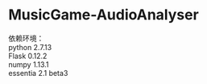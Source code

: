 # MusicGame-AudioAnalyser  
依赖环境：  
python 2.7.13  
Flask 0.12.2  
numpy 1.13.1  
essentia 2.1 beta3
